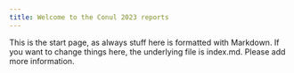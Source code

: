 ```yaml
---
title: Welcome to the Conul 2023 reports
---
```


This is the start page, as always stuff here is formatted with Markdown. If you want to change things here, the underlying file is index.md.
Please add more information.